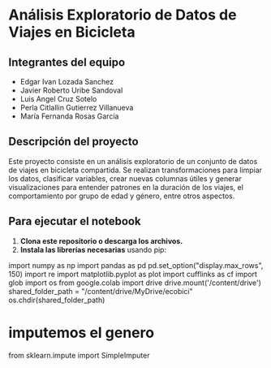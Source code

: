 # Análisis Exploratorio de Datos de Viajes en Bicicleta

## Integrantes del equipo

- Edgar Ivan Lozada Sanchez
- Javier Roberto Uribe Sandoval
- Luis Angel Cruz Sotelo
- Perla Citlallin Gutierrez Villanueva
- María Fernanda Rosas García

## Descripción del proyecto

Este proyecto consiste en un análisis exploratorio de un conjunto de datos de viajes en bicicleta compartida. Se realizan transformaciones para limpiar los datos, clasificar variables, crear nuevas columnas útiles y generar visualizaciones para entender patrones en la duración de los viajes, el comportamiento por grupo de edad y género, entre otros aspectos.

## Para ejecutar el notebook

1. **Clona este repositorio o descarga los archivos.**
2. **Instala las librerías necesarias** usando pip:

import numpy as np
import pandas as pd
pd.set_option("display.max_rows", 150)
import re
import matplotlib.pyplot as plot
import cufflinks as cf
import glob
import os
from google.colab import drive
drive.mount('/content/drive')
shared_folder_path = "/content/drive/MyDrive/ecobici"
os.chdir(shared_folder_path)
# imputemos el genero
from sklearn.impute import SimpleImputer


